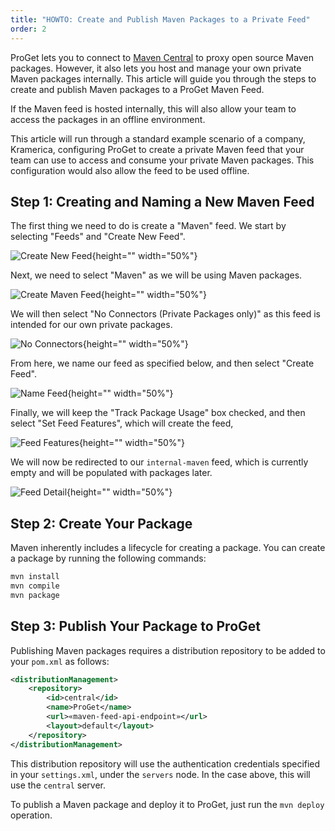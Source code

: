 ```yaml
---
title: "HOWTO: Create and Publish Maven Packages to a Private Feed"
order: 2
---
```


ProGet lets you to connect to [Maven Central](https://central.sonatype.com/) to proxy open source Maven packages. However, it also lets you host and manage your own private Maven packages internally. This article will guide you through the steps to create and publish Maven packages to a ProGet Maven Feed.

If the Maven feed is hosted internally, this will also allow your team to access the packages in an offline environment. 

This article will run through a standard example scenario of a company, Kramerica, configuring ProGet to create a private Maven feed that your team can use to access and consume your private Maven packages. This configuration would also allow the feed to be used offline.

## Step 1: Creating and Naming a New Maven Feed

The first thing we need to do is create a "Maven" feed. We start by selecting "Feeds" and "Create New Feed".

![Create New Feed](/resources/docs/proget-feeds-createnewfeed.png){height="" width="50%"}

Next, we need to select "Maven" as we will be using Maven packages.

![Create Maven Feed](/resources/docs/proget-maven-createfeed.png){height="" width="50%"}

We will then select "No Connectors (Private Packages only)" as this feed is intended for our own private packages.

![No Connectors](/resources/docs/proget-maven-noconnectors.png){height="" width="50%"}

From here, we name our feed as specified below, and then select "Create Feed". 

![Name Feed](/resources/docs/proget-maven-namefeed.png){height="" width="50%"}

Finally, we will keep the "Track Package Usage" box checked, and then select "Set Feed Features", which will create the feed, 

![Feed Features](/resources/docs/proget-maven-feedfeatures.png){height="" width="50%"}

We will now be redirected to our `internal-maven` feed, which is currently empty and will be populated with packages later.

![Feed Detail](/resources/docs/proget-maven-emptyfeed.png){height="" width="50%"}


## Step 2: Create Your Package

Maven inherently includes a lifecycle for creating a package. You can create a package by running the following commands:

```bash
mvn install
mvn compile
mvn package
```

## Step 3: Publish Your Package to ProGet

Publishing Maven packages requires a distribution repository to be added to your `pom.xml`  as follows:

```xml
<distributionManagement>
    <repository>
        <id>central</id>
        <name>ProGet</name>   
        <url>«maven-feed-api-endpoint»</url>
        <layout>default</layout>
    </repository>
</distributionManagement>
```

This distribution repository will use the authentication credentials specified in your `settings.xml`, under the `servers` node. In the case above, this will use the `central` server. 

To publish a Maven package and deploy it to ProGet, just run the `mvn deploy` operation. 